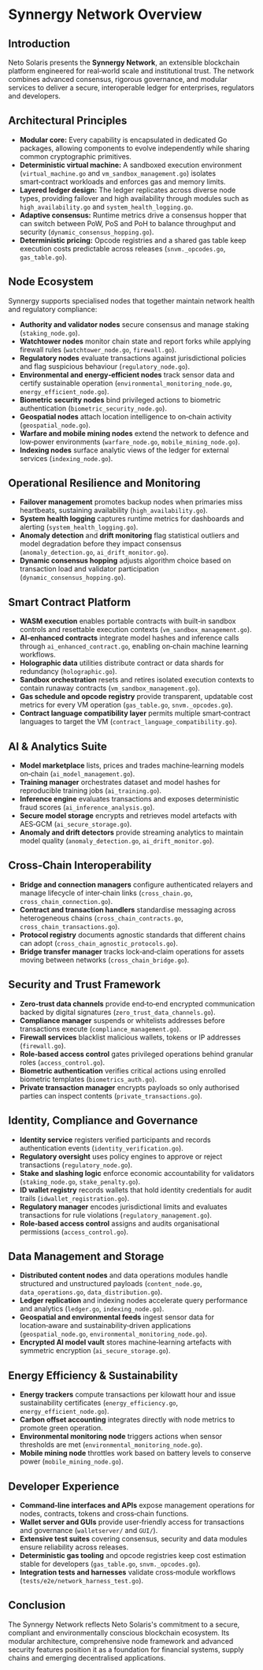 # Synnergy Network Overview

## Introduction
Neto Solaris presents the **Synnergy Network**, an extensible blockchain platform engineered for real‑world scale and institutional trust. The network combines advanced consensus, rigorous governance, and modular services to deliver a secure, interoperable ledger for enterprises, regulators and developers.

## Architectural Principles
- **Modular core:** Every capability is encapsulated in dedicated Go packages, allowing components to evolve independently while sharing common cryptographic primitives.
- **Deterministic virtual machine:** A sandboxed execution environment (`virtual_machine.go` and `vm_sandbox_management.go`) isolates smart‑contract workloads and enforces gas and memory limits.
- **Layered ledger design:** The ledger replicates across diverse node types, providing failover and high availability through modules such as `high_availability.go` and `system_health_logging.go`.
- **Adaptive consensus:** Runtime metrics drive a consensus hopper that can switch between PoW, PoS and PoH to balance throughput and security (`dynamic_consensus_hopping.go`).
- **Deterministic pricing:** Opcode registries and a shared gas table keep execution costs predictable across releases (`snvm._opcodes.go`, `gas_table.go`).

## Node Ecosystem
Synnergy supports specialised nodes that together maintain network health and regulatory compliance:
- **Authority and validator nodes** secure consensus and manage staking (`staking_node.go`).
- **Watchtower nodes** monitor chain state and report forks while applying firewall rules (`watchtower_node.go`, `firewall.go`).
- **Regulatory nodes** evaluate transactions against jurisdictional policies and flag suspicious behaviour (`regulatory_node.go`).
- **Environmental and energy‑efficient nodes** track sensor data and certify sustainable operation (`environmental_monitoring_node.go`, `energy_efficient_node.go`).
- **Biometric security nodes** bind privileged actions to biometric authentication (`biometric_security_node.go`).
- **Geospatial nodes** attach location intelligence to on‑chain activity (`geospatial_node.go`).
- **Warfare and mobile mining nodes** extend the network to defence and low‑power environments (`warfare_node.go`, `mobile_mining_node.go`).
- **Indexing nodes** surface analytic views of the ledger for external services (`indexing_node.go`).

## Operational Resilience and Monitoring
- **Failover management** promotes backup nodes when primaries miss heartbeats, sustaining availability (`high_availability.go`).
- **System health logging** captures runtime metrics for dashboards and alerting (`system_health_logging.go`).
- **Anomaly detection** and **drift monitoring** flag statistical outliers and model degradation before they impact consensus (`anomaly_detection.go`, `ai_drift_monitor.go`).
- **Dynamic consensus hopping** adjusts algorithm choice based on transaction load and validator participation (`dynamic_consensus_hopping.go`).

## Smart Contract Platform
- **WASM execution** enables portable contracts with built‑in sandbox controls and resettable execution contexts (`vm_sandbox_management.go`).
- **AI‑enhanced contracts** integrate model hashes and inference calls through `ai_enhanced_contract.go`, enabling on‑chain machine learning workflows.
- **Holographic data** utilities distribute contract or data shards for redundancy (`holographic.go`).
- **Sandbox orchestration** resets and retires isolated execution contexts to contain runaway contracts (`vm_sandbox_management.go`).
- **Gas schedule and opcode registry** provide transparent, updatable cost metrics for every VM operation (`gas_table.go`, `snvm._opcodes.go`).
- **Contract language compatibility layer** permits multiple smart‑contract languages to target the VM (`contract_language_compatibility.go`).

## AI & Analytics Suite
- **Model marketplace** lists, prices and trades machine‑learning models on‑chain (`ai_model_management.go`).
- **Training manager** orchestrates dataset and model hashes for reproducible training jobs (`ai_training.go`).
- **Inference engine** evaluates transactions and exposes deterministic fraud scores (`ai_inference_analysis.go`).
- **Secure model storage** encrypts and retrieves model artefacts with AES‑GCM (`ai_secure_storage.go`).
- **Anomaly and drift detectors** provide streaming analytics to maintain model quality (`anomaly_detection.go`, `ai_drift_monitor.go`).

## Cross‑Chain Interoperability
- **Bridge and connection managers** configure authenticated relayers and manage lifecycle of inter‑chain links (`cross_chain.go`, `cross_chain_connection.go`).
- **Contract and transaction handlers** standardise messaging across heterogeneous chains (`cross_chain_contracts.go`, `cross_chain_transactions.go`).
- **Protocol registry** documents agnostic standards that different chains can adopt (`cross_chain_agnostic_protocols.go`).
- **Bridge transfer manager** tracks lock‑and‑claim operations for assets moving between networks (`cross_chain_bridge.go`).

## Security and Trust Framework
- **Zero‑trust data channels** provide end‑to‑end encrypted communication backed by digital signatures (`zero_trust_data_channels.go`).
- **Compliance manager** suspends or whitelists addresses before transactions execute (`compliance_management.go`).
- **Firewall services** blacklist malicious wallets, tokens or IP addresses (`firewall.go`).
- **Role‑based access control** gates privileged operations behind granular roles (`access_control.go`).
- **Biometric authentication** verifies critical actions using enrolled biometric templates (`biometrics_auth.go`).
- **Private transaction manager** encrypts payloads so only authorised parties can inspect contents (`private_transactions.go`).

## Identity, Compliance and Governance
- **Identity service** registers verified participants and records authentication events (`identity_verification.go`).
- **Regulatory oversight** uses policy engines to approve or reject transactions (`regulatory_node.go`).
- **Stake and slashing logic** enforce economic accountability for validators (`staking_node.go`, `stake_penalty.go`).
- **ID wallet registry** records wallets that hold identity credentials for audit trails (`idwallet_registration.go`).
- **Regulatory manager** encodes jurisdictional limits and evaluates transactions for rule violations (`regulatory_management.go`).
- **Role‑based access control** assigns and audits organisational permissions (`access_control.go`).

## Data Management and Storage
- **Distributed content nodes** and data operations modules handle structured and unstructured payloads (`content_node.go`, `data_operations.go`, `data_distribution.go`).
- **Ledger replication** and indexing nodes accelerate query performance and analytics (`ledger.go`, `indexing_node.go`).
- **Geospatial and environmental feeds** ingest sensor data for location‑aware and sustainability‑driven applications (`geospatial_node.go`, `environmental_monitoring_node.go`).
- **Encrypted AI model vault** stores machine‑learning artefacts with symmetric encryption (`ai_secure_storage.go`).

## Energy Efficiency & Sustainability
- **Energy trackers** compute transactions per kilowatt hour and issue sustainability certificates (`energy_efficiency.go`, `energy_efficient_node.go`).
- **Carbon offset accounting** integrates directly with node metrics to promote green operation.
- **Environmental monitoring node** triggers actions when sensor thresholds are met (`environmental_monitoring_node.go`).
- **Mobile mining node** throttles work based on battery levels to conserve power (`mobile_mining_node.go`).

## Developer Experience
- **Command‑line interfaces and APIs** expose management operations for nodes, contracts, tokens and cross‑chain functions.
- **Wallet server and GUIs** provide user‑friendly access for transactions and governance (`walletserver/` and `GUI/`).
- **Extensive test suites** covering consensus, security and data modules ensure reliability across releases.
- **Deterministic gas tooling** and opcode registries keep cost estimation stable for developers (`gas_table.go`, `snvm._opcodes.go`).
- **Integration tests and harnesses** validate cross‑module workflows (`tests/e2e/network_harness_test.go`).

## Conclusion
The Synnergy Network reflects Neto Solaris's commitment to a secure, compliant and environmentally conscious blockchain ecosystem. Its modular architecture, comprehensive node framework and advanced security features position it as a foundation for financial systems, supply chains and emerging decentralised applications.

